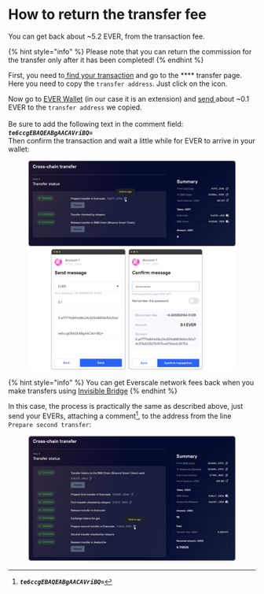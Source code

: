 # How to return the transfer fee

You can get back about \~5.2 EVER, from the transaction fee.

{% hint style="info" %}
Please note that you can return the commission for the transfer only after it has been completed!
{% endhint %}

First, you need to[ find your transaction](find-my-transaction.md) and go to the **** transfer page.\
Here you need to copy the `transfer address`. Just click on the icon.

Now go to [EVER Wallet](https://app.gitbook.com/o/-MUxjK3XWZCxuBwyXzkS/s/vwtaQbYcgICT7ubKSITZ/) (in our case it is an extension) and [send ](https://docs.everwallet.net/manage-assets/sending-and-receiving-tokens)about \~0.1 EVER to the `transfer address` we copied.\
\
Be sure to add the following text in the comment field: _**`te6ccgEBAQEABgAACAVriBQ=`**_\
Then confirm the transaction and wait a little while for EVER to arrive in your wallet:

<figure><img src="../../../../.gitbook/assets/image (6).png" alt=""><figcaption></figcaption></figure>

{% hint style="info" %}
You can get Everscale network fees back when you make transfers using [Invisible Bridge](../../concepts/invisible-bridge.md)
{% endhint %}

In this case, the process is practically the same as described above, just send your EVERs, attaching a comment[^1], to the address from the line `Prepare second transfer`:

<figure><img src="../../../../.gitbook/assets/image (5).png" alt=""><figcaption></figcaption></figure>

[^1]: _**`te6ccgEBAQEABgAACAVriBQ=`**_
